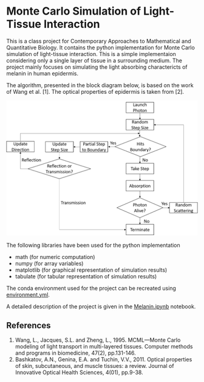# Monte Carlo Simulation of Light-Tissue Interaction

This is a class project for Contemporary Approaches to Mathematical and Quantitative Biology. It contains the python implementation for Monte Carlo simulation of light-tissue interaction. This is a simple implementaion considering only a single layer of tissue in a surrounding medium. The project mainly focuses on simulating the light absorbing charactericts of melanin in human epidermis.

The algorithm, presented in the block diagram below, is based on the work of Wang et al. [1]. The optical properties of epidermis is taken from [2].

<img src="images/BlockDiagram.png" width="700" />

The following libraries have been used for the python implementation
- math (for numeric computation)
- numpy (for array variables)
- matplotlib (for graphical representation of simulation results)
- tabulate (for tabular representation of simulation results)

The conda environment used for the project can be recreated using [environment.yml](environment.yml).

A detailed description of the project is given in the [Melanin.ipynb](Melanin.ipynb) notebook.


## References
1. Wang, L., Jacques, S.L. and Zheng, L., 1995. MCML—Monte Carlo modeling of light transport in multi-layered tissues. Computer methods and programs in biomedicine, 47(2), pp.131-146.
2. Bashkatov, A.N., Genina, E.A. and Tuchin, V.V., 2011. Optical properties of skin, subcutaneous, and muscle tissues: a review. Journal of Innovative Optical Health Sciences, 4(01), pp.9-38.
